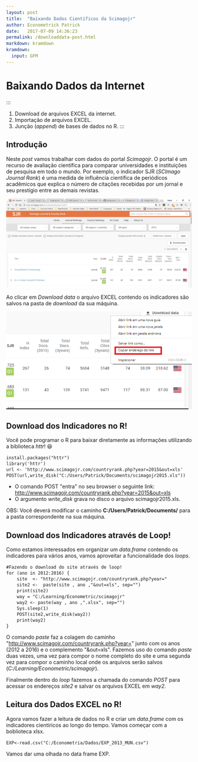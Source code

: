 ```yaml
---
layout: post
title:  "Baixando Dados Científicos da Scimagojr"
author: Econometrick Patrick
date:   2017-07-09 14:36:23
permalink: /downloaddata-post.html
markdown: kramdown
kramdown:
  input: GFM  
---
```



  # Baixando Dados da Internet

:::
1. Download de arquivos EXCEL da internet.
2. Importação de arquivos EXCEL.
3. Junção (*append*) de bases de dados no R.
:::


## Introdução

Neste *post* vamos trabalhar com dados do portal _Scimagojr_. O portal é um recurso de avaliação científica para comparar universidades e instituições de pesquisa em todo o mundo. Por exemplo, o indicador SJR (*SCImago Journal Rank*) é uma medida de influência científica de periódicos acadêmicos que explica o número de citações recebidas por um jornal e seu prestígio entre as demais revistas. 

![Site de Indicadores Científicos.](https://github.com/econometrick/econometrick.github.io/blob/master/images/scimagojr.jpg)

Ao clicar em _Download data_ o arquivo EXCEL contendo os indicadores são salvos na pasta de _download_ da sua máquina.

![Copiando endereço do arquivo.](https://github.com/econometrick/econometrick.github.io/blob/master/images/copiar%20endereco.png)

## Download dos Indicadores no R!

Você pode programar o R para baixar diretamente as informações utilizando a biblioteca *httr*! :satisfied:


```pyhton
install.packages("httr")
library('httr')
url <- 'http://www.scimagojr.com/countryrank.php?year=2015&out=xls'
POST(url,write_disk("C:/Users/Patrick/Documents/scimagojr2015.xls"))
```
- O comando POST "entra" no seu browser o seguinte link: http://www.scimagojr.com/countryrank.php?year=2015&out=xls
- O argumento *write_disk* grava no disco o arquivo scimagojr2015.xls.

OBS: Você deverá modificar o caminho **C:/Users/Patrick/Documents/** para a pasta correspondente na sua máquina. 

## Download dos Indicadores através de Loop!

Como estamos interessados em organizar um *data.frame* contendo os indicadores para vários anos, vamos aproveitar a funcionalidade dos _loops_.


```
#Fazendo o download do site através de loop!
for (ano in 2012:2016) {
    site  <- "http://www.scimagojr.com/countryrank.php?year="
    site2 <-  paste(site , ano ,"&out=xls", sep="")
    print(site2)
    way = "C:/Learning/Econometric/scimagojr"
    way2 <- paste(way , ano ,".xlsx", sep="")
    Sys.sleep(1)
    POST(site2,write_disk(way2))
    print(way2)
}
```

O comando *paste* faz a colagem do caminho "http://www.scimagojr.com/countryrank.php?year=" junto com os anos (2012 a 2016) e o complemento "&out=xls". Fazemos uso do comando *paste* duas vezes, uma vez para compor o nome completo do site e uma segunda vez para compor o caminho local onde os arquivos serão salvos (*C:/Learning/Econometric/scimagojr*). 

Finalmente dentro do *loop* fazemos a chamada do comando *POST* para acessar os endereços *site2* e salvar os arquivos EXCEL em *way2*.




## Leitura dos Dados EXCEL no R!

Agora vamos fazer a leitura de dados no R e criar um *data.frame* com os indicadores cientíricos ao longo do tempo. Vamos começar com a boblioteca xlsx.

```
EXP<-read.csv("C:/Econometria/Dados/EXP_2013_MUN.csv")
```

Vamos dar uma olhada no data frame EXP.




<span class="image featured"><img src="http://miriadna.com/desctopwalls/images/max/Mountain-from-the-sand.jpg" alt=""></span>
